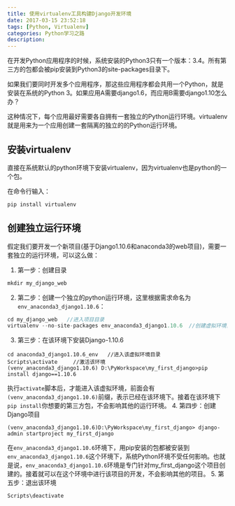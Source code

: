 ```yaml
---
title: 使用virtualenv工具构建Django开发环境
date: 2017-03-15 23:52:18
tags: [Python, Virtualenv]
categories: Python学习之路
description:
---
```




在开发Python应用程序的时候，系统安装的Python3只有一个版本：3.4。所有第三方的包都会被pip安装到Python3的site-packages目录下。

如果我们要同时开发多个应用程序，那这些应用程序都会共用一个Python，就是安装在系统的Python 3。如果应用A需要django1.6，而应用B需要django1.10怎么办？

这种情况下，每个应用最好需要各自拥有一套独立的Python运行环境。virtualenv就是用来为一个应用创建一套隔离的独立的的Python运行环境。

<!--more-->
## 安装virtualenv

直接在系统默认的python环境下安装virtualenv，因为virtualenv也是python的一个包。

在命令行输入：
```python
pip install virtualenv
```

## 创建独立运行环境

假定我们要开发一个新项目(基于Django1.10.6和anaconda3的web项目)，需要一套独立的运行环境，可以这么做：
1. 第一步：创建目录
```java
mkdir my_django_web
```
2. 第二步：创建一个独立的python运行环境，这里根据需求命名为`env_anaconda3_django1.10.6`：
```java
cd my_django_web   //进入项目目录
virtualenv --no-site-packages env_anaconda3_django1.10.6  //创建虚拟环境，且系统的第三方包不会复制过来
```
3. 第三步：在该环境下安装Django-1.10.6
```
cd anaconda3_django1.10.6_env   //进入该虚拟环境目录
Scripts\activate     //激活该环境
(venv_anaconda3_django1.10.6) D:\PyWorkspace\my_first_django>pip install django==1.10.6
```
执行`activate`脚本后，才能进入该虚拟环境，前面会有`(venv_anaconda3_django1.10.6)`前缀，表示已经在该环境下。接着在该环境下`pip install`你想要的第三方包，不会影响其他的运行环境。
4. 第四步：创建Django项目
```
(venv_anaconda3_django1.10.6)D:\PyWorkspace\my_first_django> django-admin startproject my_first_django
```
在`env_anaconda3_django1.10.6`环境下，用pip安装的包都被安装到`env_anaconda3_django1.10.6`这个环境下，系统Python环境不受任何影响。也就是说，`env_anaconda3_django1.10.6`环境是专门针对my_first_django这个项目创建的。接着就可以在这个环境中进行该项目的开发，不会影响其他的项目。
5. 第五步：退出该环境
```
Scripts\deactivate
```
<!--more-->